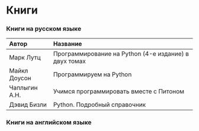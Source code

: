 # Книги

### Книги на русском языке

| **Автор** | **Название** |
| :--- | :--- |
| Марк Лутц | Программирование на Python \(4-е издание\) в двух томах |
| Майкл Доусон | Программируем на Python |
| Чаплыгин А.Н. | Учимся программировать вместе с Питоном |
| Дэвид Бизли | Python. Подробный справочник |

### Книги на английском языке



